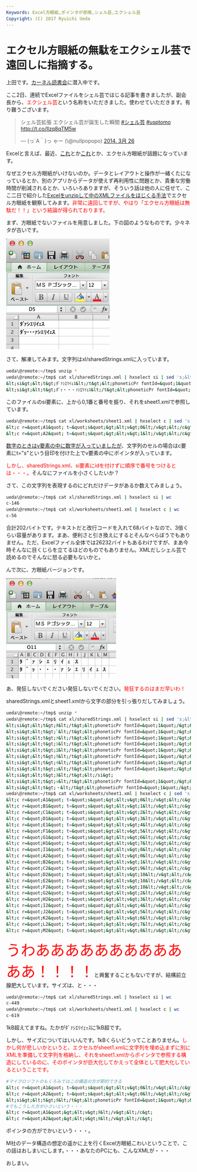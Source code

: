 ```yaml
---
Keywords: Excel方眼紙,ポインタが悲鳴,シェル芸,エクシェル芸
Copyright: (C) 2017 Ryuichi Ueda
---
```


# エクセル方眼紙の無駄をエクシェル芸で遠回しに指摘する。
上田です。<a href="http://kernel.doorkeeper.jp/events/9547" target="_blank">カーネル読書会</a>に潜入中です。

ここ2日、連続でExcelファイルをシェル芸でほじる記事を書きましたが、副会長から、<span style="color:red">エクシェル芸</span>という名称をいただきました。使わせていただきます。有り難うございます。

<blockquote class="twitter-tweet" lang="ja"><p>シェル芸拡張 エクシェル芸が誕生した瞬間 <a href="https://twitter.com/search?q=%23%E3%82%B7%E3%82%A7%E3%83%AB%E8%8A%B8&amp;src=hash">#シェル芸</a> <a href="https://twitter.com/search?q=%23usptomo&amp;src=hash">#usptomo</a> <a href="http://t.co/llzq8qTM5w">http://t.co/llzq8qTM5w</a></p>&mdash; (っ´A｀)っ ゃー (\@nullpopopo) <a href="https://twitter.com/nullpopopo/statuses/448832135101968384">2014, 3月 26</a></blockquote>
<script async src="//platform.twitter.com/widgets.js" charset="utf-8"></script>


Excelと言えば、最近、<a href="http://itpro.nikkeibp.co.jp/article/Watcher/20140321/545102/" target="_blank">これ</a>とか<a href="http://wol.nikkeibp.co.jp/article/column/20130523/153361/" target="_blank">これ</a>とか、エクセル方眼紙が話題になっています。

<!--more-->

なぜエクセル方眼紙がいけないのか。データとレイアウトと操作が一緒くたになっているとか、別のアプリからデータが使えず再利用性に問題とか、貴重な労働時間が削減されるとか、いろいろありますが、そういう話は他の人に任せて、ここ二日で紹介した<a href="http://blog.ueda.asia/?p=2398" title="Excelファイルをシェル芸でほじくる。ただしエクセル方眼紙は後日ということで。" target="_blank">Excelをunzipして中のXMLファイルをほじくる手法</a>でエクセル方眼紙を観察してみます。<span style="color:red">非常に遠回しですが、やはり「エクセル方眼紙は無駄だ！！」という結論が得られております。</span>

まず、方眼紙でないファイルを用意しました。下の図のようなものです。少々ネタが古いです。

<a href="スクリーンショット-2014-03-28-19.29.45.png"><img src="スクリーンショット-2014-03-28-19.29.45-282x300.png" alt="スクリーンショット 2014-03-28 19.29.45" width="282" height="300" class="aligncenter size-medium wp-image-2455" /></a>

さて、解凍してみます。文字列はxl/sharedStrings.xmlに入っています。

```bash
ueda\@remote:~/tmp$ unzip *
ueda\@remote:~/tmp$ cat xl/sharedStrings.xml | hxselect si | sed 's;&lt;/si&gt;;&amp;\\n;g'
&lt;si&gt;&lt;t&gt;ﾀﾞｧｼｴﾘｲｪｽ&lt;/t&gt;&lt;phoneticPr fontId=&quot;1&quot;/&gt;&lt;/si&gt;
&lt;si&gt;&lt;t&gt;ﾀﾞｯ・・・ｧｼｴﾘｲｪｽ&lt;/t&gt;&lt;phoneticPr fontId=&quot;1&quot;/&gt;&lt;/si&gt;
```

このファイルのsi要素に、上から0,1番と番号を振り、それをsheet1.xmlで参照しています。

```bash
ueda\@remote:~/tmp$ cat xl/worksheets/sheet1.xml | hxselect c | sed 's;&lt;/c&gt;;&amp;\\n;g'
&lt;c r=&quot;A1&quot; t=&quot;s&quot;&gt;&lt;v&gt;0&lt;/v&gt;&lt;/c&gt;
&lt;c r=&quot;A2&quot; t=&quot;s&quot;&gt;&lt;v&gt;1&lt;/v&gt;&lt;/c&gt;
```

<a href="http://blog.ueda.asia/?p=2398" title="Excelファイルをシェル芸でほじくる。ただしエクセル方眼紙は後日ということで。" target="_blank">数字のときはv要素の中に数字が入っていましたが</a>、文字列のセルの場合はc要素にt="s"という目印を付けた上でv要素の中にポインタが入っています。

<span style="color:red">しかし、sharedStrings.xml、si要素にidを付けずに順序で番号をつけるとは・・・。</span>そんなにファイルを小さくしたいか？

さて、この文字列を表現するのにどれだけデータがあるか数えてみましょう。

```bash
ueda\@remote:~/tmp$ cat xl/sharedStrings.xml | hxselect si | wc 
c-146
ueda\@remote:~/tmp$ cat xl/worksheets/sheet1.xml | hxselect c | wc 
c-56
```

合計202バイトです。テキストだと改行コードを入れて68バイトなので、3倍くらい容量があります。まあ、便利さと引き換えにするとそんなべらぼうでもありません。ただ、Excelファイル全体では26232バイトもあるわけですが、まあ今時そんなに目くじらを立てるほどのものでもありません。XMLだしシェル芸で読めるのでそんなに怒る必要もないかと。


んで次に、方眼紙バージョンです。

<a href="スクリーンショット-2014-03-28-19.23.56.png"><img src="スクリーンショット-2014-03-28-19.23.56-300x272.png" alt="スクリーンショット 2014-03-28 19.23.56" width="300" height="272" class="aligncenter size-medium wp-image-2452" /></a>

あ、発狂しないでください発狂しないでください。<span style="color:red">発狂するのはまだ早いわ！</span>

sharedStrings.xmlとsheet1.xmlから文字の部分を引っ張りだしてみましょう。

```bash
ueda\@remote:~/tmp$ unzip *
ueda\@remote:~/tmp$ cat xl/sharedStrings.xml | hxselect si | sed 's;&lt;/si&gt;;&amp;\\n;g'
&lt;si&gt;&lt;t&gt;ﾀ&lt;/t&gt;&lt;phoneticPr fontId=&quot;1&quot;/&gt;&lt;/si&gt;
&lt;si&gt;&lt;t&gt;ﾞ&lt;/t&gt;&lt;phoneticPr fontId=&quot;1&quot;/&gt;&lt;/si&gt;
&lt;si&gt;&lt;t&gt;ｧ&lt;/t&gt;&lt;phoneticPr fontId=&quot;1&quot;/&gt;&lt;/si&gt;
&lt;si&gt;&lt;t&gt;ｼ&lt;/t&gt;&lt;phoneticPr fontId=&quot;1&quot;/&gt;&lt;/si&gt;
&lt;si&gt;&lt;t&gt;ｴ&lt;/t&gt;&lt;phoneticPr fontId=&quot;1&quot;/&gt;&lt;/si&gt;
&lt;si&gt;&lt;t&gt;ﾘ&lt;/t&gt;&lt;phoneticPr fontId=&quot;1&quot;/&gt;&lt;/si&gt;
&lt;si&gt;&lt;t&gt;ｲ&lt;/t&gt;&lt;phoneticPr fontId=&quot;1&quot;/&gt;&lt;/si&gt;
&lt;si&gt;&lt;t&gt;ｪ&lt;/t&gt;&lt;phoneticPr fontId=&quot;1&quot;/&gt;&lt;/si&gt;
&lt;si&gt;&lt;t&gt;ｽ&lt;/t&gt;&lt;/si&gt;
&lt;si&gt;&lt;t&gt;ｯ&lt;/t&gt;&lt;phoneticPr fontId=&quot;1&quot;/&gt;&lt;/si&gt;
&lt;si&gt;&lt;t&gt;・&lt;/t&gt;&lt;phoneticPr fontId=&quot;1&quot;/&gt;&lt;/si&gt;
ueda\@remote:~/tmp$ cat xl/worksheets/sheet1.xml | hxselect c | sed 's;&lt;/c&gt;;&amp;\\n;g'
&lt;c r=&quot;A1&quot; t=&quot;s&quot;&gt;&lt;v&gt;0&lt;/v&gt;&lt;/c&gt;
&lt;c r=&quot;B1&quot; t=&quot;s&quot;&gt;&lt;v&gt;1&lt;/v&gt;&lt;/c&gt;
&lt;c r=&quot;C1&quot; t=&quot;s&quot;&gt;&lt;v&gt;2&lt;/v&gt;&lt;/c&gt;
&lt;c r=&quot;D1&quot; t=&quot;s&quot;&gt;&lt;v&gt;3&lt;/v&gt;&lt;/c&gt;
&lt;c r=&quot;E1&quot; t=&quot;s&quot;&gt;&lt;v&gt;4&lt;/v&gt;&lt;/c&gt;
&lt;c r=&quot;F1&quot; t=&quot;s&quot;&gt;&lt;v&gt;5&lt;/v&gt;&lt;/c&gt;
&lt;c r=&quot;G1&quot; t=&quot;s&quot;&gt;&lt;v&gt;6&lt;/v&gt;&lt;/c&gt;
&lt;c r=&quot;H1&quot; t=&quot;s&quot;&gt;&lt;v&gt;7&lt;/v&gt;&lt;/c&gt;
&lt;c r=&quot;I1&quot; t=&quot;s&quot;&gt;&lt;v&gt;8&lt;/v&gt;&lt;/c&gt;
&lt;c r=&quot;A2&quot; t=&quot;s&quot;&gt;&lt;v&gt;0&lt;/v&gt;&lt;/c&gt;
&lt;c r=&quot;B2&quot; t=&quot;s&quot;&gt;&lt;v&gt;1&lt;/v&gt;&lt;/c&gt;
&lt;c r=&quot;C2&quot; t=&quot;s&quot;&gt;&lt;v&gt;9&lt;/v&gt;&lt;/c&gt;
&lt;c r=&quot;D2&quot; t=&quot;s&quot;&gt;&lt;v&gt;10&lt;/v&gt;&lt;/c&gt;
&lt;c r=&quot;E2&quot; t=&quot;s&quot;&gt;&lt;v&gt;10&lt;/v&gt;&lt;/c&gt;
&lt;c r=&quot;F2&quot; t=&quot;s&quot;&gt;&lt;v&gt;10&lt;/v&gt;&lt;/c&gt;
&lt;c r=&quot;G2&quot; t=&quot;s&quot;&gt;&lt;v&gt;2&lt;/v&gt;&lt;/c&gt;
&lt;c r=&quot;H2&quot; t=&quot;s&quot;&gt;&lt;v&gt;3&lt;/v&gt;&lt;/c&gt;
&lt;c r=&quot;I2&quot; t=&quot;s&quot;&gt;&lt;v&gt;4&lt;/v&gt;&lt;/c&gt;
&lt;c r=&quot;J2&quot; t=&quot;s&quot;&gt;&lt;v&gt;5&lt;/v&gt;&lt;/c&gt;
&lt;c r=&quot;K2&quot; t=&quot;s&quot;&gt;&lt;v&gt;6&lt;/v&gt;&lt;/c&gt;
&lt;c r=&quot;L2&quot; t=&quot;s&quot;&gt;&lt;v&gt;7&lt;/v&gt;&lt;/c&gt;
&lt;c r=&quot;M2&quot; t=&quot;s&quot;&gt;&lt;v&gt;8&lt;/v&gt;&lt;/c&gt;
```

<span style="color:red;font-size:40px">うわああああああああああああ！！！！</span>と興奮することもないですが、結構前立腺肥大しています。サイズは、と・・・

```bash
ueda\@remote:~/tmp$ cat xl/sharedStrings.xml | hxselect si | wc 
c-449
ueda\@remote:~/tmp$ cat xl/worksheets/sheet1.xml | hxselect c | wc 
c-619
```

1kB超えてますね。たかがﾀﾞｧｼｴﾘｲｪｯｽに1kB超です。

しかし、サイズについてはいいんです。1kBくらいどうってことありません。<span style="color:red">しかし何が悲しいかというと、エクセルがsheet1.xmlに文字列を埋め込まずに別にXMLを準備して文字列を格納し、それをsheet1.xmlからポインタで参照する構造にしているのに、そのポインタが巨大化してかえって全体として肥大化しているということです。</span>

```bash
#マイクロソフトのもくろみではこの構造の方が節約できる
&lt;c r=&quot;A1&quot; t=&quot;s&quot;&gt;&lt;v&gt;0&lt;/v&gt;&lt;/c&gt;
&lt;c r=&quot;A2&quot; t=&quot;s&quot;&gt;&lt;v&gt;0&lt;/v&gt;&lt;/c&gt;
&lt;si&gt;&lt;t&gt;ﾀ&lt;/t&gt;&lt;phoneticPr fontId=&quot;1&quot;/&gt;&lt;/si&gt;
#でもこうした方が小さいという・・・
&lt;c r=&quot;A1&quot;&gt;&lt;v&gt;ﾀ&lt;/v&gt;&lt;/c&gt;
&lt;c r=&quot;A2&quot;&gt;&lt;v&gt;ﾀ&lt;/v&gt;&lt;/c&gt;
```
ポインタの方がでかいという・・・。

M社のデータ構造の想定の遥かに上を行くExcel方眼紙こわいということで、この話はおしまいにします。・・・あなたのPCにも、こんなXMLが・・・


おしまい。
<!--:-->

